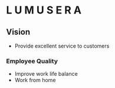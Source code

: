 # L U M U S E R A
## Vision
* Provide excellent service to customers
### Employee Quality
* Improve work life balance
* Work from home

